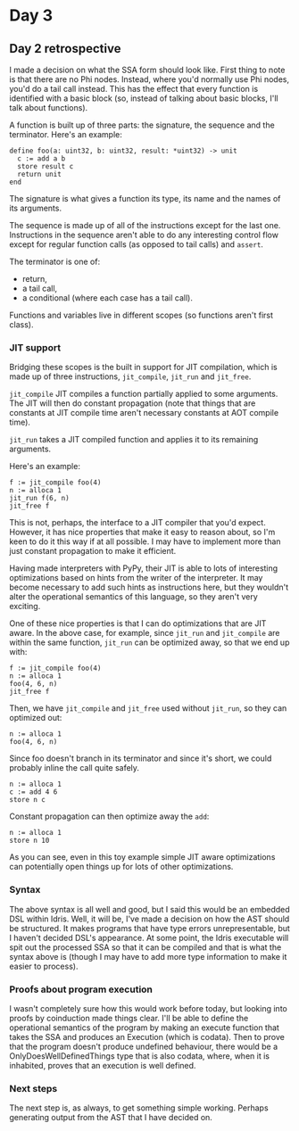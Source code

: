 # Day 3

## Day 2 retrospective

I made a decision on what the SSA form should look like. First thing to note is
that there are no Phi nodes. Instead, where you'd normally use Phi nodes, you'd
do a tail call instead. This has the effect that every function is identified
with a basic block (so, instead of talking about basic blocks, I'll talk about
functions).

A function is built up of three parts: the signature, the sequence and the
terminator. Here's an example:

    define foo(a: uint32, b: uint32, result: *uint32) -> unit
      c := add a b
      store result c
      return unit
    end

The signature is what gives a function its type, its name and the names of its
arguments.

The sequence is made up of all of the instructions except for the last one.
Instructions in the sequence aren't able to do any interesting control flow
except for regular function calls (as opposed to tail calls) and `assert`.

The terminator is one of:

 * return,
 * a tail call,
 * a conditional (where each case has a tail call).

Functions and variables live in different scopes (so functions aren't first
class).

### JIT support

Bridging these scopes is the built in support for JIT compilation, which is
made up of three instructions, `jit_compile`, `jit_run` and `jit_free`.

`jit_compile` JIT compiles a function partially applied to some arguments. The
JIT will then do constant propagation (note that things that are constants at
JIT compile time aren't necessary constants at AOT compile time).

`jit_run` takes a JIT compiled function and applies it to its remaining
arguments.

Here's an example:

    f := jit_compile foo(4)
    n := alloca 1
    jit_run f(6, n)
    jit_free f

This is not, perhaps, the interface to a JIT compiler that you'd expect.
However, it has nice properties that make it easy to reason about, so I'm keen
to do it this way if at all possible. I may have to implement more than just
constant propagation to make it efficient.

Having made interpreters with PyPy, their JIT is able to lots of interesting
optimizations based on hints from the writer of the interpreter. It may become
necessary to add such hints as instructions here, but they wouldn't alter the
operational semantics of this language, so they aren't very exciting.

One of these nice properties is that I can do optimizations that are JIT aware.
In the above case, for example, since `jit_run` and `jit_compile` are within
the same function, `jit_run` can be optimized away, so that we end up with:

    f := jit_compile foo(4)
    n := alloca 1
    foo(4, 6, n)
    jit_free f

Then, we have `jit_compile` and `jit_free` used without `jit_run`, so they can
optimized out:

    n := alloca 1
    foo(4, 6, n)

Since foo doesn't branch in its terminator and since it's short, we could
probably inline the call quite safely.

    n := alloca 1
    c := add 4 6
    store n c

Constant propagation can then optimize away the `add`:

    n := alloca 1
    store n 10

As you can see, even in this toy example simple JIT aware optimizations can
potentially open things up for lots of other optimizations.

### Syntax

The above syntax is all well and good, but I said this would be an embedded DSL
within Idris. Well, it will be, I've made a decision on how the AST should be
structured. It makes programs that have type errors unrepresentable, but I
haven't decided DSL's appearance. At some point, the Idris executable will spit
out the processed SSA so that it can be compiled and that is what the syntax
above is (though I may have to add more type information to make it easier to
process).

### Proofs about program execution

I wasn't completely sure how this would work before today, but looking into
proofs by coinduction made things clear. I'll be able to define the operational
semantics of the program by making an execute function that takes the SSA and
produces an Execution (which is codata). Then to prove that the program doesn't
produce undefined behaviour, there would be a OnlyDoesWellDefinedThings type
that is also codata, where, when it is inhabited, proves that an execution is
well defined.

### Next steps

The next step is, as always, to get something simple working. Perhaps
generating output from the AST that I have decided on.
